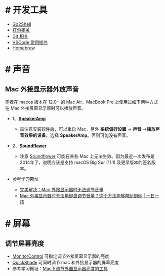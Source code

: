 # # 开发工具
- [Go2Shell](https://github.com/twototwoto/WYW_Blog/wiki/%E6%95%88%E7%8E%87%E5%B7%A5%E5%85%B7-Go2Shell)
- [打包相关](https://github.com/twototwoto/WYW_Blog/wiki/%E6%89%93%E5%8C%85%E7%9B%B8%E5%85%B3)
- [Git 相关](https://github.com/twototwoto/WYW_Blog/wiki/Git%E7%9B%B8%E5%85%B3)
- [VSCode 常用插件](https://github.com/twototwoto/WYW_Blog/wiki/VSCode-%E5%B8%B8%E7%94%A8%E6%8F%92%E4%BB%B6)
- [Homebrew](https://github.com/twototwoto/WYW_Blog/wiki/Homebrew)

# # 声音
## Mac 外接显示器外放声音

笔者在 macos 版本在 12.0+ 的 Mac Air、MacBook Pro 上使用过如下两种方式在 Mac 外接屏幕显示器时可以播放声音。
- 1、**[SpeakerAmp](https://www.nimblesnail.com/)**
  - 需注意安装软件后，可以重启 Mac，另外 **系统偏好设置** -> **声音** ->**播放声音效果的设备**，选择 **SpeakerAmp**。否则可能没有声音。
- 2、**[Soundflower](https://github.com/mattingalls/Soundflower/releases)**
  - 注意 [Soundflower](https://github.com/mattingalls/Soundflower/releases) 可能在某些 Mac 上无法生效。因为最近一次发布是2014年了，说明应该是支持 macOS Big Sur (11.1) 及更早版本的签名版本。

- 参考学习网址
  - [完美解决：Mac 外接显示器时无法调节音量](https://zhuanlan.zhihu.com/p/403950501?ivk_sa=1024320u)
  - [Mac 外接显示器时无法用键盘调节音量？这个方法能够帮助到你 | 一日一技](https://zhuanlan.zhihu.com/p/50912888)

# # 屏幕
## 调节屏幕亮度

- [MonitorControl](https://github.com/MonitorControl/MonitorControl) 可指定调节外接屏幕显示器的亮度
- [QuickShade](https://apps.apple.com/cn/app/quickshade/id931571202?mt=12) 可同时调节 mac 和外接显示器的屏幕亮度
- 参考学习网址：[Mac下调节外置显示器亮度的工具](https://www.jibing57.com/2020/06/21/tools-to-control-brightness-of-external-monitor-on-macos/)
